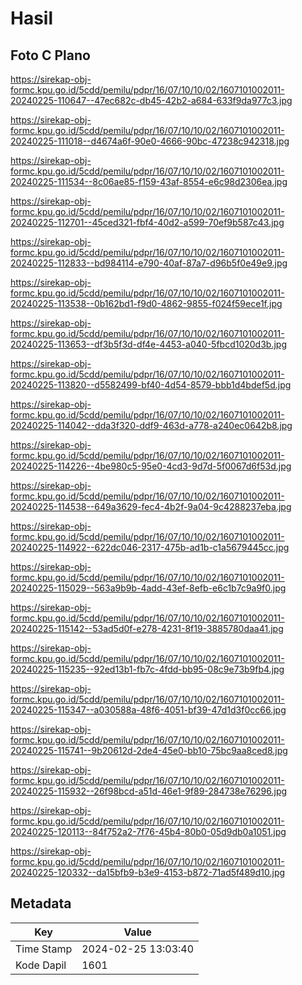 # Hasil

## Foto C Plano

https://sirekap-obj-formc.kpu.go.id/5cdd/pemilu/pdpr/16/07/10/10/02/1607101002011-20240225-110647--47ec682c-db45-42b2-a684-633f9da977c3.jpg

https://sirekap-obj-formc.kpu.go.id/5cdd/pemilu/pdpr/16/07/10/10/02/1607101002011-20240225-111018--d4674a6f-90e0-4666-90bc-47238c942318.jpg

https://sirekap-obj-formc.kpu.go.id/5cdd/pemilu/pdpr/16/07/10/10/02/1607101002011-20240225-111534--8c06ae85-f159-43af-8554-e6c98d2306ea.jpg

https://sirekap-obj-formc.kpu.go.id/5cdd/pemilu/pdpr/16/07/10/10/02/1607101002011-20240225-112701--45ced321-fbf4-40d2-a599-70ef9b587c43.jpg

https://sirekap-obj-formc.kpu.go.id/5cdd/pemilu/pdpr/16/07/10/10/02/1607101002011-20240225-112833--bd984114-e790-40af-87a7-d96b5f0e49e9.jpg

https://sirekap-obj-formc.kpu.go.id/5cdd/pemilu/pdpr/16/07/10/10/02/1607101002011-20240225-113538--0b162bd1-f9d0-4862-9855-f024f59ece1f.jpg

https://sirekap-obj-formc.kpu.go.id/5cdd/pemilu/pdpr/16/07/10/10/02/1607101002011-20240225-113653--df3b5f3d-df4e-4453-a040-5fbcd1020d3b.jpg

https://sirekap-obj-formc.kpu.go.id/5cdd/pemilu/pdpr/16/07/10/10/02/1607101002011-20240225-113820--d5582499-bf40-4d54-8579-bbb1d4bdef5d.jpg

https://sirekap-obj-formc.kpu.go.id/5cdd/pemilu/pdpr/16/07/10/10/02/1607101002011-20240225-114042--dda3f320-ddf9-463d-a778-a240ec0642b8.jpg

https://sirekap-obj-formc.kpu.go.id/5cdd/pemilu/pdpr/16/07/10/10/02/1607101002011-20240225-114226--4be980c5-95e0-4cd3-9d7d-5f0067d6f53d.jpg

https://sirekap-obj-formc.kpu.go.id/5cdd/pemilu/pdpr/16/07/10/10/02/1607101002011-20240225-114538--649a3629-fec4-4b2f-9a04-9c4288237eba.jpg

https://sirekap-obj-formc.kpu.go.id/5cdd/pemilu/pdpr/16/07/10/10/02/1607101002011-20240225-114922--622dc046-2317-475b-ad1b-c1a5679445cc.jpg

https://sirekap-obj-formc.kpu.go.id/5cdd/pemilu/pdpr/16/07/10/10/02/1607101002011-20240225-115029--563a9b9b-4add-43ef-8efb-e6c1b7c9a9f0.jpg

https://sirekap-obj-formc.kpu.go.id/5cdd/pemilu/pdpr/16/07/10/10/02/1607101002011-20240225-115142--53ad5d0f-e278-4231-8f19-3885780daa41.jpg

https://sirekap-obj-formc.kpu.go.id/5cdd/pemilu/pdpr/16/07/10/10/02/1607101002011-20240225-115235--92ed13b1-fb7c-4fdd-bb95-08c9e73b9fb4.jpg

https://sirekap-obj-formc.kpu.go.id/5cdd/pemilu/pdpr/16/07/10/10/02/1607101002011-20240225-115347--a030588a-48f6-4051-bf39-47d1d3f0cc66.jpg

https://sirekap-obj-formc.kpu.go.id/5cdd/pemilu/pdpr/16/07/10/10/02/1607101002011-20240225-115741--9b20612d-2de4-45e0-bb10-75bc9aa8ced8.jpg

https://sirekap-obj-formc.kpu.go.id/5cdd/pemilu/pdpr/16/07/10/10/02/1607101002011-20240225-115932--26f98bcd-a51d-46e1-9f89-284738e76296.jpg

https://sirekap-obj-formc.kpu.go.id/5cdd/pemilu/pdpr/16/07/10/10/02/1607101002011-20240225-120113--84f752a2-7f76-45b4-80b0-05d9db0a1051.jpg

https://sirekap-obj-formc.kpu.go.id/5cdd/pemilu/pdpr/16/07/10/10/02/1607101002011-20240225-120332--da15bfb9-b3e9-4153-b872-71ad5f489d10.jpg


## Metadata

| Key        | Value               |
| ---------- | ------------------- |
| Time Stamp | 2024-02-25 13:03:40 |
| Kode Dapil | 1601                |



